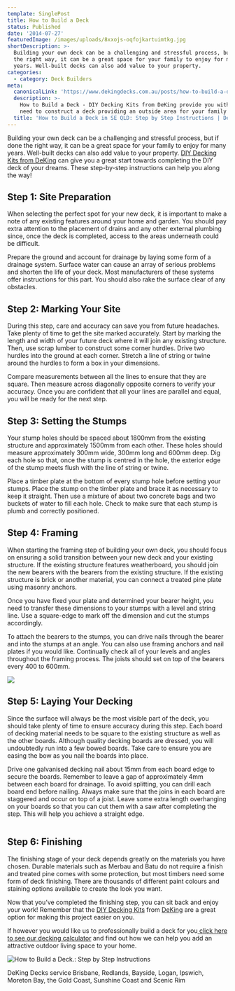 ```yaml
---
template: SinglePost
title: How to Build a Deck
status: Published
date: '2014-07-27'
featuredImage: /images/uploads/8xxojs-oqfojkartuimtkg.jpg
shortDescription: >-
  Building your own deck can be a challenging and stressful process, but if done
  the right way, it can be a great space for your family to enjoy for many
  years. Well-built decks can also add value to your property.
categories:
  - category: Deck Builders
meta:
  canonicalLink: 'https://www.dekingdecks.com.au/posts/how-to-build-a-deck/'
  description: >-
    How to Build a Deck - DIY Decking Kits from DeKing provide you with all you
    need to construct a deck providing an outside area for your family to enjoy.
  title: 'How to Build a Deck in SE QLD: Step by Step Instructions | Deking Decks'
---
```

Building your own deck can be a challenging and stressful process, but if done the right way, it can be a great space for your family to enjoy for many years. Well-built decks can also add value to your property. [DIY Decking Kits from DeKing](https://www.dekingdecks.com.au/services/diy-kitset-decks-patios/) can give you a great start towards completing the DIY deck of your dreams. These step-by-step instructions can help you along the way!

## Step 1: Site Preparation

When selecting the perfect spot for your new deck, it is important to make a note of any existing features around your home and garden. You should pay extra attention to the placement of drains and any other external plumbing since, once the deck is completed, access to the areas underneath could be difficult.

Prepare the ground and account for drainage by laying some form of a drainage system. Surface water can cause an array of serious problems and shorten the life of your deck. Most manufacturers of these systems offer instructions for this part. You should also rake the surface clear of any obstacles.

## Step 2: Marking Your Site

During this step, care and accuracy can save you from future headaches. Take plenty of time to get the site marked accurately. Start by marking the length and width of your future deck where it will join any existing structure. Then, use scrap lumber to construct some corner hurdles. Drive two hurdles into the ground at each corner. Stretch a line of string or twine around the hurdles to form a box in your dimensions.

Compare measurements between all the lines to ensure that they are square. Then measure across diagonally opposite corners to verify your accuracy. Once you are confident that all your lines are parallel and equal, you will be ready for the next step.

## Step 3: Setting the Stumps

Your stump holes should be spaced about 1800mm from the existing structure and approximately 1500mm from each other. These holes should measure approximately 300mm wide, 300mm long and 600mm deep. Dig each hole so that, once the stump is centred in the hole, the exterior edge of the stump meets flush with the line of string or twine.

Place a timber plate at the bottom of every stump hole before setting your stumps. Place the stump on the timber plate and brace it as necessary to keep it straight. Then use a mixture of about two concrete bags and two buckets of water to fill each hole. Check to make sure that each stump is plumb and correctly positioned.

## Step 4: Framing

When starting the framing step of building your own deck, you should focus on ensuring a solid transition between your new deck and your existing structure. If the existing structure features weatherboard, you should join the new bearers with the bearers from the existing structure. If the existing structure is brick or another material, you can connect a treated pine plate using masonry anchors.

Once you have fixed your plate and determined your bearer height, you need to transfer these dimensions to your stumps with a level and string line. Use a square-edge to mark off the dimension and cut the stumps accordingly.

To attach the bearers to the stumps, you can drive nails through the bearer and into the stumps at an angle. You can also use framing anchors and nail plates if you would like. Continually check all of your levels and angles throughout the framing process. The joists should set on top of the bearers every 400 to 600mm.

![](/images/uploads/white-ant-repair.jpg)

## 

## Step 5: Laying Your Decking

Since the surface will always be the most visible part of the deck, you should take plenty of time to ensure accuracy during this step. Each board of decking material needs to be square to the existing structure as well as the other boards. Although quality decking boards are dressed, you will undoubtedly run into a few bowed boards. Take care to ensure you are easing the bow as you nail the boards into place.

Drive one galvanised decking nail about 15mm from each board edge to secure the boards. Remember to leave a gap of approximately 4mm between each board for drainage. To avoid splitting, you can drill each board end before nailing. Always make sure that the joins in each board are staggered and occur on top of a joist. Leave some extra length overhanging on your boards so that you can cut them with a saw after completing the step. This will help you achieve a straight edge.

![]()

## Step 6: Finishing

The finishing stage of your deck depends greatly on the materials you have chosen. Durable materials such as Merbau and Batu do not require a finish and treated pine comes with some protection, but most timbers need some form of deck finishing. There are thousands of different paint colours and staining options available to create the look you want.

Now that you’ve completed the finishing step, you can sit back and enjoy your work! Remember that the [DIY Decking Kits](https://www.dekingdecks.com.au/services/diy-kitset-decks-patios/) from [DeKing](https://www.dekingdecks.com.au/) are a great option for making this project easier on you.

If however you would like us to professionally build a deck for you[ click here to see our decking calculator](https://www.dekingdecks.com.au/quote-calculator/) and find out how we can help you add an attractive outdoor living space to your home.

![How to Build a Deck.: Step by Step Instructions](/images/uploads/how-to-build-a-deck-step-by-step-instructions.jpg)

DeKing Decks service Brisbane, Redlands, Bayside, Logan, Ipswich, Moreton Bay, the Gold Coast, Sunshine Coast and Scenic Rim
